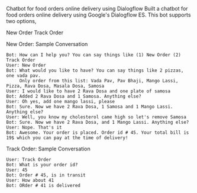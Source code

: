 Chatbot for food orders online delivery using Dialogflow
Built a chatbot for food orders online delivery using Google's Dialogflow ES. This bot supports two options,

  New Order
  Track Order

New Order: Sample Conversation

    Bot: How can I help you? You can say things like (1) New Order (2) Track Order
    User: New Order
    Bot: What would you like to have? You can say things like 2 pizzas, one vada pav.
         Only order from this list: Vada Pav, Pav Bhaji, Mango Lassi, Pizza, Rava Dosa, Masala Dosa, Samosa
    User: I would like to have 2 Rava Dosa and one plate of samosa
    Bot: Added 2 Rava Dosa and 1 Samosa. Anything else?
    User: Oh yes, add one mango lassi, please
    Bot: Sure. Now we have 2 Rava Dosa, 1 Samosa and 1 Mango Lassi. Anything else?
    User: Well, you know my cholesterol came high so let's remove Samosa
    Bot: Sure. Now we have 2 Rava Dosa, and 1 Mango Lassi. Anything else?
    User: Nope. That's it
    Bot: Awesome. Your order is placed. Order id # 45. Your total bill is 19$ which you can pay at the time of delivery!



Track Order: Sample Conversation

    User: Track Order
    Bot: What is your order id?
    User: 45
    Bot: Order # 45, is in transit
    User: How about 41
    Bot: ORder # 41 is delivered
